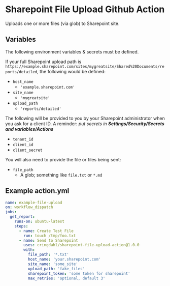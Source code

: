 # Sharepoint File Upload Github Action

Uploads one or more files (via glob) to Sharepoint site.

## Variables

The following environment variables & secrets must be defined.

If your full Sharepoint upload path is `https://example.sharepoint.com/sites/mygreatsite/Shared%20Documents/reports/detailed`, the following would be defined:

- `host_name`
  - `'example.sharepoint.com'`
- `site_name`
  - `'mygreatsite'`
- `upload_path`
  - `'reports/detailed'`

The following will be provided to you by your Sharepoint administrator when you ask for a client ID. A reminder: _put secrets in **Settings/Security/Secrets and variables/Actions**_

- `tenant_id`
- `client_id`
- `client_secret`

You will also need to provide the file or files being sent:

- `file_path`
  - A glob; something like `file.txt` or `*.md`

## Example action.yml

```yml
name: example-file-upload
on: workflow_dispatch
jobs:
  get_report:
    runs-on: ubuntu-latest
    steps:
      - name: Create Test File
        run: touch /tmp/foo.txt
      - name: Send to Sharepoint
        uses: cringdahl/sharepoint-file-upload-action@1.0.0
        with:
          file_path: '*.txt'
          host_name: 'your.sharepoint.com'
          site_name: 'some_site'
          upload_path: 'fake_files'
          sharepoint_token: 'some token for sharepoint'
          max_retries: 'optional, default 3'
```
